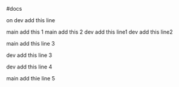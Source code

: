 #docs

on dev add this line


main add this 1
main add this 2
dev add this line1
dev add this line2

main add this line 3

dev add this line 3

dev add this line 4

main add thie line 5
